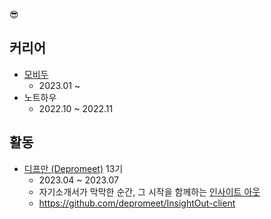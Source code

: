 😎

<h2>커리어</h2>

- [모비두](https://sauce.im)
  - 2023.01 ~ 
- 노트하우
  - 2022.10 ~ 2022.11

 <h2>활동</h2>
 
 - [디프만 (Depromeet)](https://www.depromeet.com/) 13기
   - 2023.04 ~ 2023.07
   - 자기소개서가 막막한 순간, 그 시작을 함께하는 [인사이트 아웃](https://www.insightout.kr/)
   - https://github.com/depromeet/InsightOut-client
